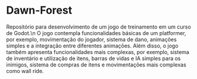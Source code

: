 # Dawn-Forest
Repositório para desenvolvimento de um jogo de treinamento em um curso de Godot.\n
O jogo contempla funcionalidades básicas de um platformer, por exemplo, movimentação do jogador, sistema de dano, animações simples e a integração entre diferentes animações. Além disso, o jogo também apresenta funcionalidades mais complexas, por exemplo, sistema de inventário e utilização de itens, barras de vidas e IA simples para os inimigos, sistema de compras de itens e movimentações mais complexas como wall ride.

